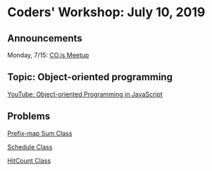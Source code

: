 
# Coders' Workshop: July 10, 2019

## Announcements
Monday, 7/15: [CO.js Meetup](https://www.meetup.com/Bootcampers-Collective/events/ztvncryzkbtb/)


## Topic: Object-oriented programming

[YouTube: Object-oriented Programming in JavaScript](https://www.youtube.com/watch?v=PFmuCDHHpwk)


## Problems
[Prefix-map Sum Class](https://github.com/andy-young/Coders-Workshop/blob/master/Coding-Challenges/prefixMapSum/prefixMapSum.md)

[Schedule Class](https://github.com/andy-young/Coders-Workshop/blob/master/Coding-Challenges/subscriberStruct/subscriberStruct.md)

[HitCount Class](https://github.com/andy-young/Coders-Workshop/blob/master/Coding-Challenges/hitCountClass/hitCount.md)



